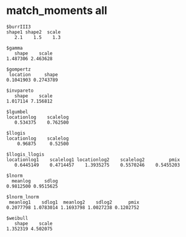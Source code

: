 # match_moments all

    $burrIII3
    shape1 shape2  scale 
       2.1    1.5    1.3 
    
    $gamma
       shape    scale 
    1.487306 2.463628 
    
    $gompertz
     location     shape 
    0.1041903 0.2743789 
    
    $invpareto
       shape    scale 
    1.017114 7.156812 
    
    $lgumbel
    locationlog    scalelog 
       0.534375    0.762500 
    
    $llogis
    locationlog    scalelog 
        0.96875     0.52500 
    
    $llogis_llogis
    locationlog1    scalelog1 locationlog2    scalelog2         pmix 
       0.6445149    0.4714457    1.3935275    0.5570246    0.5455203 
    
    $lnorm
      meanlog     sdlog 
    0.9812500 0.9515625 
    
    $lnorm_lnorm
     meanlog1    sdlog1  meanlog2    sdlog2      pmix 
    0.2077798 1.0783014 1.1693798 1.0027238 0.1202752 
    
    $weibull
       shape    scale 
    1.352319 4.502075 
    

